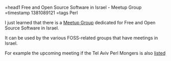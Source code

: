 =head1 Free and Open Source Software in Israel - Meetup Group
=timestamp 1381089121
=tags Perl


I just learned that there is a [Meetup Group](https://www.meetup.com/Open-Source-and-Free-Software-in-Israel/)
dedicated for Free and Open Source Software in Israel.

It can be used by the various FOSS-related groups that have meetings in Israel.

For example the upcoming meeting if the Tel Aviv Perl Mongers is also
[listed](https://www.meetup.com/Open-Source-and-Free-Software-in-Israel/events/143967952/)




